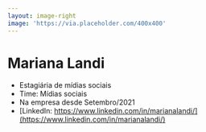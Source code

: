 ```yaml
---
layout: image-right
image: 'https://via.placeholder.com/400x400'
---
```

# Mariana Landi

* Estagiária de mídias sociais
* Time: Mídias sociais
* Na empresa desde Setembro/2021
* [LinkedIn: https://www.linkedin.com/in/marianalandi/](https://www.linkedin.com/in/marianalandi/)